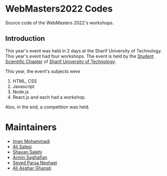 # WebMasters2022 Codes

Source code of the WebMasters 2022's workshops.

## Introduction
This year's event was held in 2 days at the Sharif University of Technology.
This year's event had four workshops.
The event is held by the [Student Scientific Chapter](http://ssc.ce.sharif.edu) of [Sharif University of Technology](http://sharif.edu).

This year, the event's subjects were
1. HTML, CSS
2. Javascript
3. Node.js
4. React.js
and each had a workshop.

Also, in the end, a competition was held.

# Maintainers
- [Iman Mohammadi](https://github.com/Imanm02)
- [Ali Salesi](https://github.com/AlisaLC)
- [Shayan Salehi](https://github.com/eyepatchss)
- [Armin Saghafian](https://github.com/ArminS1000)
- [Seyed Parsa Neshaei](https://github.com/spneshaei)
- [Ali Asghar Ghanati](https://github.com/AliLordLoss)
